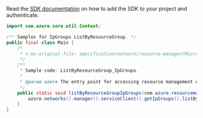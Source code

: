 Read the [SDK documentation](https://github.com/Azure/azure-sdk-for-java/blob/azure-resourcemanager_2.12.0/sdk/resourcemanager/azure-resourcemanager/README.md) on how to add the SDK to your project and authenticate.

```java
import com.azure.core.util.Context;

/** Samples for IpGroups ListByResourceGroup. */
public final class Main {
    /*
     * x-ms-original-file: specification/network/resource-manager/Microsoft.Network/stable/2021-05-01/examples/IpGroupsListByResourceGroup.json
     */
    /**
     * Sample code: ListByResourceGroup_IpGroups.
     *
     * @param azure The entry point for accessing resource management APIs in Azure.
     */
    public static void listByResourceGroupIpGroups(com.azure.resourcemanager.AzureResourceManager azure) {
        azure.networks().manager().serviceClient().getIpGroups().listByResourceGroup("myResourceGroup", Context.NONE);
    }
}
```
